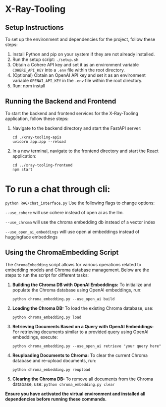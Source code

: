 # X-Ray-Tooling

## Setup Instructions

To set up the environment and dependencies for the project, follow these steps:

1. Install Python and pip on your system if they are not already installed.
2. Run the setup script: `./setup.sh`
3. Obtain a Cohere API key and set it as an environment variable `COHERE_API_KEY` into a `.env` file within the root directory.
4. (Optional) Obtain an OpenAI API key and set it as an environment variable `OPENAI_API_KEY` in the `.env` file within the root directory.
5. Run: npm install

## Running the Backend and Frontend

To start the backend and frontend services for the X-Ray-Tooling application, follow these steps:

1. Navigate to the backend directory and start the FastAPI server:

   ```
   cd ./xray-tooling-apis
   uvicorn app:app --reload
   ```

2. In a new terminal, navigate to the frontend directory and start the React application:
   ```
   cd ../xray-tooling-frontend
   npm start
   ```

# To run a chat through cli:
`python RAG/chat_interface.py`
Use the following flags to change options:

`--use_cohere` will use cohere instead of open ai as the llm.

`--use_chroma` will use the chroma embedding db instead of a vector index

`--use_open_ai_embeddings` will use open ai embeddings instead of huggingface embeddings

## Using the ChromaEmbedding Script

The `ChromaEmbedding` script allows for various operations related to embedding models and Chroma database management. Below are the steps to run the script for different tasks:

1. **Building the Chroma DB with OpenAI Embeddings:**
   To initialize and populate the Chroma database using OpenAI embeddings, run:

   `python chroma_embedding.py --use_open_ai build`

2. **Loading the Chroma DB:**
   To load the existing Chroma database, use:

   `python chroma_embedding.py load`

3. **Retrieving Documents Based on a Query with OpenAI Embeddings:**
   For retrieving documents similar to a provided query using OpenAI embeddings, execute:

   `python chroma_embedding.py --use_open_ai retrieve "your query here"`

4. **Reuploading Documents to Chroma:**
   To clear the current Chroma database and re-upload documents, run:

   `python chroma_embedding.py reupload`

5. **Clearing the Chroma DB:**
   To remove all documents from the Chroma database, use:
   `python chroma_embedding.py clear`

**Ensure you have activated the virtual environment and installed all dependencies before running these commands.**
